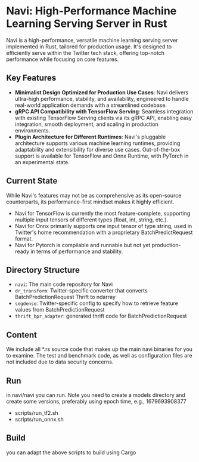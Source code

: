 # Navi: High-Performance Machine Learning Serving Server in Rust

Navi is a high-performance, versatile machine learning serving server implemented in Rust, tailored for production usage. It's designed to efficiently serve within the Twitter tech stack, offering top-notch performance while focusing on core features.

## Key Features

- **Minimalist Design Optimized for Production Use Cases**: Navi delivers ultra-high performance, stability, and availability, engineered to handle real-world application demands with a streamlined codebase.
- **gRPC API Compatibility with TensorFlow Serving**: Seamless integration with existing TensorFlow Serving clients via its gRPC API, enabling easy integration, smooth deployment, and scaling in production environments.
- **Plugin Architecture for Different Runtimes**: Navi's pluggable architecture supports various machine learning runtimes, providing adaptability and extensibility for diverse use cases. Out-of-the-box support is available for TensorFlow and Onnx Runtime, with PyTorch in an experimental state.

## Current State

While Navi's features may not be as comprehensive as its open-source counterparts, its performance-first mindset makes it highly efficient. 
- Navi for TensorFlow is currently the most feature-complete, supporting multiple input tensors of different types (float, int, string, etc.).
- Navi for Onnx primarily supports one input tensor of type string, used in Twitter's home recommendation with a proprietary BatchPredictRequest format.
- Navi for Pytorch is compilable and runnable but not yet production-ready in terms of performance and stability.

## Directory Structure

- `navi`: The main code repository for Navi
- `dr_transform`: Twitter-specific converter that converts BatchPredictionRequest Thrift to ndarray
- `segdense`: Twitter-specific config to specify how to retrieve feature values from BatchPredictionRequest
- `thrift_bpr_adapter`: generated thrift code for BatchPredictionRequest

## Content
We include all *.rs source code that makes up the main navi binaries for you to examine. The test and benchmark code, as well as configuration files are not included due to data security concerns.

## Run
in navi/navi you can run. Note you need to create a models directory and create some versions, preferably using epoch time, e.g., 1679693908377
- scripts/run_tf2.sh
- scripts/run_onnx.sh

## Build
you can adapt the above scripts to build using Cargo
